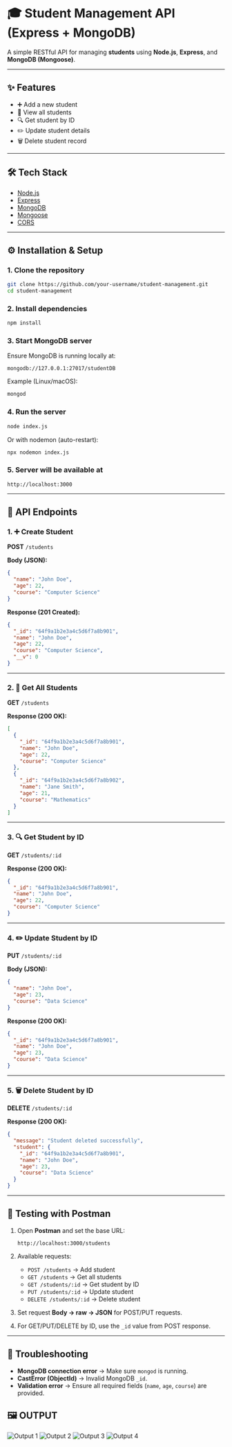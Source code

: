 # 🎓 Student Management API (Express + MongoDB)

A simple RESTful API for managing **students** using **Node.js**, **Express**, and **MongoDB (Mongoose)**.

---

## ✨ Features
- ➕ Add a new student  
- 📖 View all students  
- 🔍 Get student by ID  
- ✏️ Update student details  
- 🗑️ Delete student record  

---

## 🛠 Tech Stack
- [Node.js](https://nodejs.org/)  
- [Express](https://expressjs.com/)  
- [MongoDB](https://www.mongodb.com/)  
- [Mongoose](https://mongoosejs.com/)  
- [CORS](https://www.npmjs.com/package/cors)  

---

## ⚙️ Installation & Setup

### 1. Clone the repository
```bash
git clone https://github.com/your-username/student-management.git
cd student-management
```

### 2. Install dependencies
```bash
npm install
```

### 3. Start MongoDB server
Ensure MongoDB is running locally at:
```
mongodb://127.0.0.1:27017/studentDB
```

Example (Linux/macOS):
```bash
mongod
```

### 4. Run the server
```bash
node index.js
```

Or with nodemon (auto-restart):
```bash
npx nodemon index.js
```

### 5. Server will be available at
```
http://localhost:3000
```

---

## 📌 API Endpoints

### 1. ➕ Create Student
**POST** `/students`

**Body (JSON):**
```json
{
  "name": "John Doe",
  "age": 22,
  "course": "Computer Science"
}
```

**Response (201 Created):**
```json
{
  "_id": "64f9a1b2e3a4c5d6f7a8b901",
  "name": "John Doe",
  "age": 22,
  "course": "Computer Science",
  "__v": 0
}
```

---

### 2. 📖 Get All Students
**GET** `/students`

**Response (200 OK):**
```json
[
  {
    "_id": "64f9a1b2e3a4c5d6f7a8b901",
    "name": "John Doe",
    "age": 22,
    "course": "Computer Science"
  },
  {
    "_id": "64f9a1b2e3a4c5d6f7a8b902",
    "name": "Jane Smith",
    "age": 21,
    "course": "Mathematics"
  }
]
```

---

### 3. 🔍 Get Student by ID
**GET** `/students/:id`

**Response (200 OK):**
```json
{
  "_id": "64f9a1b2e3a4c5d6f7a8b901",
  "name": "John Doe",
  "age": 22,
  "course": "Computer Science"
}
```

---

### 4. ✏️ Update Student by ID
**PUT** `/students/:id`

**Body (JSON):**
```json
{
  "name": "John Doe",
  "age": 23,
  "course": "Data Science"
}
```

**Response (200 OK):**
```json
{
  "_id": "64f9a1b2e3a4c5d6f7a8b901",
  "name": "John Doe",
  "age": 23,
  "course": "Data Science"
}
```

---

### 5. 🗑️ Delete Student by ID
**DELETE** `/students/:id`

**Response (200 OK):**
```json
{
  "message": "Student deleted successfully",
  "student": {
    "_id": "64f9a1b2e3a4c5d6f7a8b901",
    "name": "John Doe",
    "age": 23,
    "course": "Data Science"
  }
}
```

---

## 🧪 Testing with Postman

1. Open **Postman** and set the base URL:  
   ```
   http://localhost:3000/students
   ```

2. Available requests:
   - `POST /students` → Add student  
   - `GET /students` → Get all students  
   - `GET /students/:id` → Get student by ID  
   - `PUT /students/:id` → Update student  
   - `DELETE /students/:id` → Delete student  

3. Set request **Body → raw → JSON** for POST/PUT requests.  
4. For GET/PUT/DELETE by ID, use the `_id` value from POST response.  

---

## 🧰 Troubleshooting
- **MongoDB connection error** → Make sure `mongod` is running.  
- **CastError (ObjectId)** → Invalid MongoDB `_id`.  
- **Validation error** → Ensure all required fields (`name`, `age`, `course`) are provided.

## 🖼️ OUTPUT

![Output 1](./OUTPUT/Screenshot%202025-10-05%20225407.png)
![Output 2](./OUTPUT/Screenshot%202025-10-05%20225619.png)
![Output 3](./OUTPUT/Screenshot%202025-10-05%20225704.png)
![Output 4](./OUTPUT/Screenshot%202025-10-05%20225758.png)





